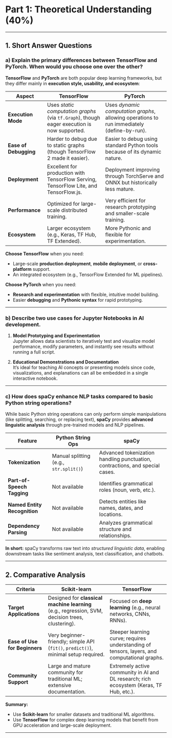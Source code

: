 # Part 1: Theoretical Understanding (40%)

---

## 1. Short Answer Questions

### a) Explain the primary differences between TensorFlow and PyTorch. When would you choose one over the other?

**TensorFlow** and **PyTorch** are both popular deep learning frameworks, but they differ mainly in **execution style, usability, and ecosystem**:

| Aspect | TensorFlow | PyTorch |
|---------|-------------|----------|
| **Execution Mode** | Uses *static computation graphs* (via `tf.Graph`), though eager execution is now supported. | Uses *dynamic computation graphs*, allowing operations to run immediately (define-by-run). |
| **Ease of Debugging** | Harder to debug due to static graphs (though TensorFlow 2 made it easier). | Easier to debug using standard Python tools because of its dynamic nature. |
| **Deployment** | Excellent for production with TensorFlow Serving, TensorFlow Lite, and TensorFlow.js. | Deployment improving through TorchServe and ONNX but historically less mature. |
| **Performance** | Optimized for large-scale distributed training. | Very efficient for research prototyping and smaller-scale training. |
| **Ecosystem** | Larger ecosystem (e.g., Keras, TF Hub, TF Extended). | More Pythonic and flexible for experimentation. |

**Choose TensorFlow** when you need:
- Large-scale **production deployment**, **mobile deployment**, or **cross-platform** support.
- An integrated ecosystem (e.g., TensorFlow Extended for ML pipelines).

**Choose PyTorch** when you need:
- **Research and experimentation** with flexible, intuitive model building.
- Easier **debugging** and **Pythonic syntax** for rapid prototyping.

---

### b) Describe two use cases for Jupyter Notebooks in AI development.

1. **Model Prototyping and Experimentation**  
   Jupyter allows data scientists to iteratively test and visualize model performance, modify parameters, and instantly see results without running a full script.

2. **Educational Demonstrations and Documentation**  
   It’s ideal for teaching AI concepts or presenting models since code, visualizations, and explanations can all be embedded in a single interactive notebook.

---

### c) How does spaCy enhance NLP tasks compared to basic Python string operations?

While basic Python string operations can only perform simple manipulations (like splitting, searching, or replacing text), **spaCy** provides **advanced linguistic analysis** through pre-trained models and NLP pipelines.

| Feature | Python String Ops | spaCy |
|----------|------------------|--------|
| **Tokenization** | Manual splitting (e.g., `str.split()`) | Advanced tokenization handling punctuation, contractions, and special cases. |
| **Part-of-Speech Tagging** | Not available | Identifies grammatical roles (noun, verb, etc.). |
| **Named Entity Recognition** | Not available | Detects entities like names, dates, and locations. |
| **Dependency Parsing** | Not available | Analyzes grammatical structure and relationships. |

**In short:** spaCy transforms raw text into *structured linguistic data*, enabling downstream tasks like sentiment analysis, text classification, and chatbots.

---

## 2. Comparative Analysis

| Criteria | **Scikit-learn** | **TensorFlow** |
|-----------|------------------|----------------|
| **Target Applications** | Designed for **classical machine learning** (e.g., regression, SVM, decision trees, clustering). | Focused on **deep learning** (e.g., neural networks, CNNs, RNNs). |
| **Ease of Use for Beginners** | Very beginner-friendly; simple API (`fit()`, `predict()`), minimal setup required. | Steeper learning curve; requires understanding of tensors, layers, and computational graphs. |
| **Community Support** | Large and mature community for traditional ML; extensive documentation. | Extremely active community in AI and DL research; rich ecosystem (Keras, TF Hub, etc.). |

**Summary:**
- Use **Scikit-learn** for smaller datasets and traditional ML algorithms.  
- Use **TensorFlow** for complex deep learning models that benefit from GPU acceleration and large-scale deployment.

---
